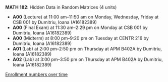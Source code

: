 **MATH 182**: Hidden Data in Random Matrices (4 units)

- **A00** (Lecture) at 11:00 am–11:50 am on Monday, Wednesday, Friday at CSB 001 by Dumitriu, Ioana (A16182389)
- **A00** (Final Exam) at 11:30 am–2:29 pm on Monday at CSB 001 by Dumitriu, Ioana (A16182389)
- **A00** (Midterm) at 8:00 pm–9:20 pm on Tuesday at CENTR 216 by Dumitriu, Ioana (A16182389)
- **A01** (Lab) at 2:00 pm–2:50 pm on Thursday at APM B402A by Dumitriu, Ioana (A16182389)
- **A02** (Lab) at 3:00 pm–3:50 pm on Thursday at APM B402A by Dumitriu, Ioana (A16182389)

[Enrollment numbers over time](./MATH182.tsv)
